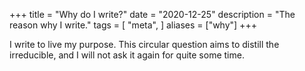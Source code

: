 +++
title = "Why do I write?"
date = "2020-12-25"
description = "The reason why I write."
tags = [
    "meta",
]
aliases = ["why"]
+++

I write to live my purpose. This circular question aims to distill the irreducible, and I will not ask it again for quite some time.
